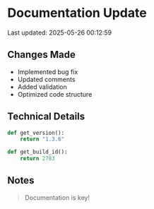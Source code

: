 # Documentation Update

Last updated: 2025-05-26 00:12:59

## Changes Made
- Implemented bug fix
- Updated comments
- Added validation
- Optimized code structure

## Technical Details
```python
def get_version():
    return "1.3.6"

def get_build_id():
    return 2783
```

## Notes
> Documentation is key!

